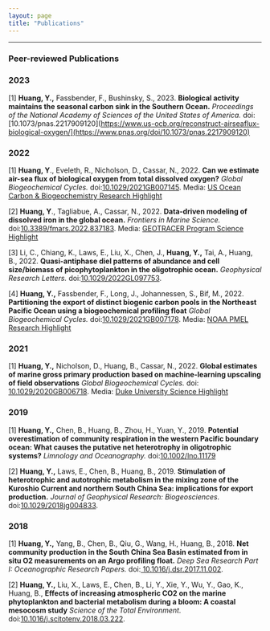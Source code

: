 ```yaml
---
layout: page
title: "Publications"
---
```


---

### Peer-reviewed Publications

### 2023
[1] **Huang, Y.,** Fassbender, F., Bushinsky, S., 2023. **Biological activity maintains the seasonal carbon sink in the Southern Ocean.** *Proceedings of the National Academy of Sciences of the United States of America.* doi:[10.1073/pnas.2217909120](https://www.us-ocb.org/reconstruct-airseaflux-biological-oxygen/](https://www.pnas.org/doi/10.1073/pnas.2217909120)

### 2022
[1] **Huang, Y**., Eveleth, R., Nicholson, D., Cassar, N., 2022. **Can we estimate air-sea flux of biological oxygen from total dissolved oxygen?** *Global Biogeochemical Cycles.* doi:[10.1029/2021GB007145](https://agupubs.onlinelibrary.wiley.com/doi/abs/10.1029/2021GB007145). Media: [US Ocean Carbon & Biogeochemistry Research Highlight](https://www.us-ocb.org/reconstruct-airseaflux-biological-oxygen/)

[2] **Huang, Y**., Tagliabue, A., Cassar, N., 2022. **Data-driven modeling of dissolved iron in the global ocean.** *Frontiers in Marine Science.* doi:[10.3389/fmars.2022.837183](https://www.frontiersin.org/articles/10.3389/fmars.2022.837183/full). Media: [GEOTRACER Program Science Highlight](https://www.geotraces.org/machine-learning-approach-led-to-the-first-iron-climatology/)

[3] Li, C., Chiang, K., Laws, E., Liu, X., Chen, J., **Huang, Y.,** Tai, A., Huang, B., 2022. **Quasi-antiphase diel
      patterns of abundance and cell size/biomass of picophytoplankton in the oligotrophic ocean.** *Geophysical Research Letters.* doi:[10.1029/2022GL097753](https://agupubs.onlinelibrary.wiley.com/doi/10.1029/2022GL097753). 

[4] **Huang, Y.,** Fassbender, F., Long, J., Johannessen, S., Bif, M., 2022. **Partitioning the export of distinct biogenic carbon pools in the Northeast Pacific Ocean using a biogeochemical profiling float** *Global Biogeochemical Cycles.* doi:[10.1029/2021GB007178](https://agupubs.onlinelibrary.wiley.com/doi/full/10.1029/2021GB007178). Media: [NOAA PMEL Research Highlight](https://www.pmel.noaa.gov/featured-publication/biogeochemical-profiling-float-tracks-export-distinct-carbon-pools-northeast)

### 2021
[1] **Huang, Y.,** Nicholson, D., Huang, B., Cassar, N., 2022. **Global estimates of marine gross primary production based on machine‐learning upscaling of field observations** *Global Biogeochemical Cycles.* doi:[ 10.1029/2020GB006718](https://agupubs.onlinelibrary.wiley.com/doi/full/10.1029/2020GB006718). Media: [Duke University Science Highlight](https://nicholas.duke.edu/news/study-yields-new-estimates-marine-primary-production-key-cog-global-carbon-cycle)


### 2019
[1] **Huang, Y.,** Chen, B., Huang, B., Zhou, H., Yuan, Y., 2019. **Potential overestimation of 
 community respiration in the western Pacific boundary ocean: What causes the putative net heterotrophy in oligotrophic systems?** *Limnology and Oceanography.* doi:[10.1002/lno.11179](https://aslopubs.onlinelibrary.wiley.com/doi/full/10.1002/lno.11179)
 
[2] **Huang, Y.,** Laws, E., Chen, B., Huang, B., 2019. **Stimulation of heterotrophic and autotrophic metabolism in the mixing zone of the Kuroshio Current and northern South China Sea: implications for export production.** *Journal of Geophysical Research: Biogeosciences.* doi:[10.1029/2018jg004833](https://agupubs.onlinelibrary.wiley.com/doi/full/10.1029/2018JG004833). 

### 2018
[1] **Huang, Y.,** Yang, B., Chen, B., Qiu, G., Wang, H., Huang, B., 2018. **Net community production in the South China Sea Basin estimated from in situ O2 measurements on an Argo profiling float.** *Deep Sea Research Part I: Oceanographic Research Papers.* doi:[ 10.1016/j.dsr.2017.11.002](https://www.sciencedirect.com/science/article/abs/pii/S0967063717301280). 

[2] **Huang, Y.,** Liu, X., Laws, E., Chen, B., Li, Y., Xie, Y., Wu, Y., Gao, K., Huang, B., **Effects of increasing atmospheric CO2 on the marine phytoplankton and bacterial metabolism during a bloom: A coastal mesocosm study** *Science of the Total Environment.* doi:[10.1016/j.scitotenv.2018.03.222](https://www.sciencedirect.com/science/article/abs/pii/S0048969718309811). 


